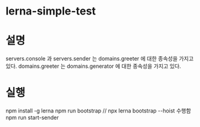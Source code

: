 # lerna-simple-test

# 설명
servers.console 과 servers.sender 는 domains.greeter 에 대한 종속성을 가지고 있다.
domains.greeter 는 domains.generator 에 대한 종속성을 가지고 있다.

# 실행
npm install -g lerna
npm run bootstrap // npx lerna bootstrap --hoist 수행함
npm run start-sender
